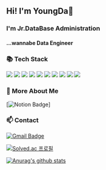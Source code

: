 ## Hi! I'm YoungDa👋
### I'm Jr.DataBase Administration
#### ...wannabe Data Engineer

### 📚 Tech Stack
<img src="https://img.shields.io/badge/Python-3776AB?style=flat-square&logo=Python&logoColor=white"/> <img src="https://img.shields.io/badge/Flask-000000?style=flat-square&logo=Flask&logoColor=white"/> <img src="https://img.shields.io/badge/Django-092E20?style=flat-square&logo=Django&logoColor=white"/> <img src="https://img.shields.io/badge/FastAPI-009688?style=flat-square&logo=FastAPI&logoColor=white"/> <img src="https://img.shields.io/badge/MySQL-4479A1?style=flat-square&logo=MySQL&logoColor=white"/> <img src="https://img.shields.io/badge/Elastic-005571?style=flat-square&logo=Elastic&logoColor=white"/> <img src="https://img.shields.io/badge/Redis-DCs82D?style=flat-square&logo=Redis&logoColor=white"/> <img src="https://img.shields.io/badge/git-F05032?style=flat-square&logo=git&logoColor=white"/> <img src="https://img.shields.io/badge/Jira-0052CC?style=flat-square&logo=Jira&logoColor=white"/> <img src="https://img.shields.io/badge/Confluence-172B4D?style=flat-square&logo=Confluence&logoColor=white"/>

### 💬 More About Me
[![Notion Badge](http://img.shields.io/badge/-Portfolio-a1a094?style=flat-square&logo=notion&link=https://night-saguaro-2ec.notion.site/YoungDaLee-27c855989b0442b9af96b9f3a29a2917)]


### 📫 Contact
[![Gmail Badge](https://img.shields.io/badge/Gmail-d14836?style=flat-square&logo=Gmail&logoColor=white&link=mailto:snugyun01@gmail.com)](mailto:ldy0956@gmail.com)      


[![Solved.ac
프로필](http://mazassumnida.wtf/api/v2/generate_badge?boj=ldy0956)](https://solved.ac/ldy0956)
   
   
[![Anurag's github stats](https://github-readme-stats.vercel.app/api?username=youngDaLee)](https://github.com/anuraghazra/github-readme-stats)
<!--
**youngDaLee/youngDaLee** is a ✨ _special_ ✨ repository because its `README.md` (this file) appears on your GitHub profile.

Here are some ideas to get you started:

- 🔭 I’m currently working on ...
- 🌱 I’m currently learning ...
- 👯 I’m looking to collaborate on ...
- 🤔 I’m looking for help with ...
- 💬 Ask me about ...
- 📫 How to reach me: ...
- 😄 Pronouns: ...
- ⚡ Fun fact: ...
-->
